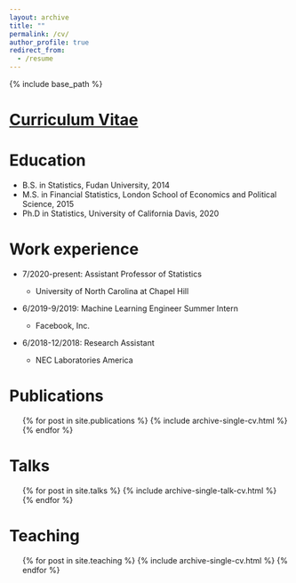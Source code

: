 ```yaml
---
layout: archive
title: ""
permalink: /cv/
author_profile: true
redirect_from:
  - /resume
---
```


{% include base_path %}

[Curriculum Vitae](http://liyao880.github.io/yaoli/files/Yao_Li_s_CV.pdf)
======

Education
======
* B.S. in Statistics, Fudan University, 2014
* M.S. in Financial Statistics, London School of Economics and Political Science, 2015
* Ph.D in Statistics, University of California Davis, 2020

Work experience
======
* 7/2020-present: Assistant Professor of Statistics
  * University of North Carolina at Chapel Hill

* 6/2019-9/2019: Machine Learning Engineer Summer Intern
  * Facebook, Inc.

* 6/2018-12/2018: Research Assistant
  * NEC Laboratories America
  
Publications
======
  <ul>{% for post in site.publications %}
    {% include archive-single-cv.html %}
  {% endfor %}</ul>
  
Talks
======
  <ul>{% for post in site.talks %}
    {% include archive-single-talk-cv.html %}
  {% endfor %}</ul>
  
Teaching
======
  <ul>{% for post in site.teaching %}
    {% include archive-single-cv.html %}
  {% endfor %}</ul>

